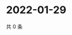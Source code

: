 # 2022-01-29

共 0 条

<!-- BEGIN WEIBO -->
<!-- 最后更新时间 Sat Jan 29 2022 13:10:00 GMT+0800 (China Standard Time) -->

<!-- END WEIBO -->
